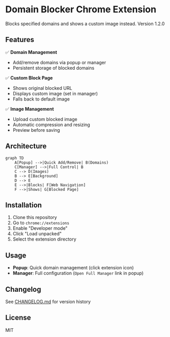 # Domain Blocker Chrome Extension

Blocks specified domains and shows a custom image instead. Version 1.2.0

## Features

✅ **Domain Management**
- Add/remove domains via popup or manager
- Persistent storage of blocked domains

✅ **Custom Block Page**
- Shows original blocked URL
- Displays custom image (set in manager)
- Falls back to default image

✅ **Image Management**
- Upload custom blocked image
- Automatic compression and resizing
- Preview before saving

## Architecture

```mermaid
graph TD
    A[Popup] -->|Quick Add/Remove| B(Domains)
    C[Manager] -->|Full Control| B
    C --> D(Images)
    B --> E[Background]
    D --> E
    E -->|Blocks| F[Web Navigation]
    F -->|Shows| G[Blocked Page]
```

## Installation

1. Clone this repository
2. Go to `chrome://extensions`
3. Enable "Developer mode"
4. Click "Load unpacked"
5. Select the extension directory

## Usage

- **Popup**: Quick domain management (click extension icon)
- **Manager**: Full configuration (`Open Full Manager` link in popup)

## Changelog
See [CHANGELOG.md](CHANGELOG.md) for version history

## License
MIT
